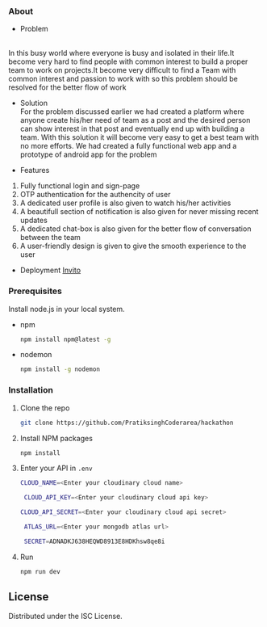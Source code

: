 ### About
* Problem
<br>
In this busy world where  everyone is  busy and isolated in their life.It become very hard to find people with common interest to build a proper team to work on projects.It become very difficult to find a Team with common interest and passion to work with so this problem should be resolved for the better flow  of work

* Solution<br>
For the problem discussed earlier we had created a  platform where  anyone  create his/her need of team as a post and the desired person can show interest in that post and eventually end up with building a team.
With this solution it will become very easy to get a best team with no more efforts.
We had created a fully functional web app and a prototype of android app for the problem

* Features 
1. Fully functional login and sign-page
2. OTP authentication for the authencity of user
3. A dedicated user profile is also given to watch his/her activities
4. A beautifull section of notification is also given for never missing recent updates
5. A dedicated chat-box is also given for the better flow of conversation between the team
6. A user-friendly design is given to give the smooth experience to the user

* Deployment
<a href="https://invito.onrender.com/">Invito</a>


### Prerequisites

Install node.js in your local system. 
* npm
  ```sh
  npm install npm@latest -g
  ```
* nodemon
  ```sh
  npm install -g nodemon
  ```

### Installation

1. Clone the repo
   ```sh
   git clone https://github.com/PratiksinghCoderarea/hackathon
   ```
2. Install NPM packages
   ```sh
   npm install
   ```
3. Enter your API in `.env`
   ```sh
   CLOUD_NAME=<Enter your cloudinary cloud name>
   ```
   ```sh
    CLOUD_API_KEY=<Enter your cloudinary cloud api key>
    ```
    ```sh
    CLOUD_API_SECRET=<Enter your cloudinary cloud api secret>
    ```
   ```sh
    ATLAS_URL=<Enter your mongodb atlas url>
   ```
   ```sh
    SECRET=ADNADKJ638HEQWD8913E8HDKhsw8qe8i
   ```
4. Run
    ```sh
   npm run dev
   ```


## License

Distributed under the ISC License.